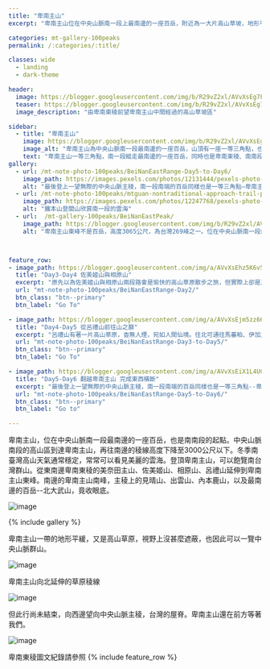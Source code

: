 ```yaml
---
title: "卑南主山"
excerpt: "卑南主山位在中央山脈南一段上最南邊的一座百岳，附近為一大片高山草坡，地形平緩，展望佳，可向南展望中央山脈南南段群峰以及遠方的北大武山，向東可見卑南東稜群峰，最遠可見東南方的美奈田主山。"

categories: mt-gallery-100peaks
permalink: /:categories/:title/

classes: wide
  - landing
  - dark-theme

header:
  image: https://blogger.googleusercontent.com/img/b/R29vZ2xl/AVvXsEg7FqzfR-5BHHgKoOCqn7rxkSoOQlZEfLWhCc82SfeFZd7czEhaosMpmM92dvgIKFKiDvMTJM99q8k1VjHYmLAKktacNQ6Lh5B5eNyqg3jWAAlNgylafHL5JAsgUGjW7GuyZE8CX4_swPf0HNcF7ca7uid3SV5fYDist42vdfbDm9YwKxeK0V2Aqr8-/s6240/IMG_1511.JPG
  teaser: https://blogger.googleusercontent.com/img/b/R29vZ2xl/AVvXsEg7FqzfR-5BHHgKoOCqn7rxkSoOQlZEfLWhCc82SfeFZd7czEhaosMpmM92dvgIKFKiDvMTJM99q8k1VjHYmLAKktacNQ6Lh5B5eNyqg3jWAAlNgylafHL5JAsgUGjW7GuyZE8CX4_swPf0HNcF7ca7uid3SV5fYDist42vdfbDm9YwKxeK0V2Aqr8-/s640/IMG_1511.JPG
  image_description: "由卑南東稜前望卑南主山中間經過的高山草坡區"

sidebar:
  - title: "卑南主山"
    image: https://blogger.googleusercontent.com/img/b/R29vZ2xl/AVvXsEgJQm6QSFe-66D0FiT_XioAlziZjxKBY7fxDG8gnp0T9D3D9sAIgUolfhoAtmExURW_c1xxJszrSPhMC4S6NcruxRR1zbfDztH5Ov_bSqakzhaSak1WlsezWMdQGAbqE80B0H4zbSxknhd7ILjZRRTSq7P2MGys4eCA8RQxbR0dBjWqwhrcAnJFBK-T/s640/IMG_1629.JPG
    image_alt: "卑南主山為中央山脈南一段最南邊的一座百岳，山頂有一座一等三角點，也是中央山脈高山區的尾端，向南展望可清楚看見中央山脈南南段群峰。"
    text: "卑南主山一等三角點，南一段縱走最南邊的一座百岳，同時也是卑南東稜、南南段的交會點。"
gallery:
  - url: /mt-note-photo-100peaks/BeiNanEastRange-Day5-to-Day6/
    image_path: https://images.pexels.com/photos/12131444/pexels-photo-12131444.jpeg?auto=compress&cs=tinysrgb&w=1260&h=750&dpr=1
    alt: "最後登上一望無際的中央山脈主稜，南一段南端的百岳同樣也是一等三角點–卑南主山。往南望去的視野極佳。冬季時有雲海，站在中央山脈高山區的尾巴，一覽群山漂浮於雲海之上，與北大武山遙望。"
  - url: /mt-note-photo-100peaks/mtguan-nontraditional-approach-trail-part2/
    image_path: https://images.pexels.com/photos/12247768/pexels-photo-12247768.jpeg?auto=compress&cs=tinysrgb&w=1260&h=750&dpr=1
    alt: "鐵本山登關山欣賞南一段的雲海"
  - url:  /mt-gallery-100peaks/BeiNanEastPeak/
    image_path: https://blogger.googleusercontent.com/img/b/R29vZ2xl/AVvXsEhDhkiJ5gdgSZgkcQ0-J6Zv5F9qW6GQB2Tk_UuO8onbdqSjKwDVimaQKdSaLAaKtakWYVsj03au_GaXAjbqWlSZwLXvzh5b-Qjw7ydM5Rd3vdrDNu-Na6A0uKRaXuU6S3DZZjgWRZgc-eU2C85LfOMtuUyNzvTVer6nR7kXxnPoKp1STDwXEtCF_0Eb/s6240/IMG_1439.JPG
    alt: "卑南主山東峰不是百岳，高度3065公尺，為台灣269峰之一。位在中央山脈南一段向東邊延伸出去的支稜上。卑南主山東峰位在卑南東稜上。登臨山頂可以遠眺呂禮山、馬番粕山稜線、伊加之藩溪谷、相原山美奈田主山稜線"



feature_row:
- image_path: https://blogger.googleusercontent.com/img/a/AVvXsEhz5K6v57dVpJ8Lfm_ed4LfNmWnppc1-ddgq-SJp5jj8zyKzNsBcIk29sZbgGLM4MWrpCC84bNsEDhkv1AcXS06zzY3r47xJ8NOIFiG7J4rNEYOcIzdBTLmNm_6_XtVOhY7Kps6pjL1BXRAqf7KNHQiTBmmzku8uc2_ZRm0o_YbIdz1q4HCqxIcK6CP=s480
  title: "Day3-Day4 佐美姬山與相原山"
  excerpt: "原先以為佐美姬山與相原山兩段路會是愉快的高山草原散步之旅，但實際上卻是茂密箭竹叢搭配無數微地形的試煉，走起來不難，但無窮鑽箭竹迴圈也是挺消耗人的意志。原先的好天氣沒了，在風雨中通過相原山，悠哉地在草原湖畔野餐的美好想像跟著狂風消失在濃霧中。"
  url: "mt-note-photo-100peaks/BeiNanEastRange-Day2/"
  btn_class: "btn--primary"
  btn_label: "Go To"

- image_path: https://blogger.googleusercontent.com/img/a/AVvXsEjm5zz66AGmrM96lr5VAmBG4VR2WDG-5KKaj6cOSYUhV3GFI7Yk6O0JosVHXtbr7GUidN5AAMj89U_Y8NGqY0LWbr3-uJKVhpI_Wzjuc6z1ud7CCx__n4IY36lAO7Ck1Up9rrHf7zChahbfZRODzYKOQUR0UJNFT-cGUnZ8jsWDQ2Cr5MwTossNdYME=s480
  title: "Day4-Day5 從呂禮山前往山之巔"
  excerpt: "呂禮山有著一片高山草原，杳無人煙，宛如人間仙境。往北可通往馬蕃粕、伊加之蕃，往東可接上卑南主山東峰。由此我們將踏上中央山脈主稜，越過南一段南端的百岳，有著一等三角點的卑南主山。即將完成卑南東稜。"
  url: "mt-note-photo-100peaks/BeiNanEastRange-Day3-to-Day5/"
  btn_class: "btn--primary"
  btn_label: "Go To"

- image_path: https://blogger.googleusercontent.com/img/a/AVvXsEiX1L4UCFuYz-6D1RXKMk9zwJG7LyUZhmsRIj3FWBxt9yqHCJVHmVdr-Km_GZwhlc-L1NF4XWMV8_BoUrGBcfx1nB4W1YBIQ2cRVpnRlSzQgvRcdfszb3VSw8xARm63WG6hRsfhY89JL2-nPWJsMaS0yot2BtNpdrDIcnTIYWPeRy8IDUCz0KURCw2D=s480
  title: "Day5-Day6 翻越卑南主山 完成東西橫斷"
  excerpt: "最後登上一望無際的中央山脈主稜，南一段南端的百岳同樣也是一等三角點--卑南主山。往南望去的視野極佳。冬季時有雲海，站在中央山脈高山區的尾巴，一覽群山漂浮於雲海之上，與北大武山遙望。"
  url: "mt-note-photo-100peaks/BeiNanEastRange-Day5-to-Day6/"
  btn_class: "btn--primary"
  btn_label: "Go to"

---
```


卑南主山，位在中央山脈南一段最南邊的一座百岳，也是南南段的起點。中央山脈南段的高山區到達卑南主山，再往南邊的稜線高度下降至3000公尺以下。冬季南臺灣高山天氣通常穩定，常常可以看見美麗的雲海。登頂卑南主山，可以飽覽南台灣群山。從東南邊卑南東稜的美奈田主山、佐美姬山、相原山、呂禮山延伸到卑南主山東峰。南邊的卑南主山南峰，主稜上的見晴山、出雲山、內本鹿山，以及最南邊的百岳--北大武山，竟收眼底。

![image](https://blogger.googleusercontent.com/img/b/R29vZ2xl/AVvXsEiDN6dzi95S8aG-yxmUJKlQrH0j9CeCMNUkk9Y5QsSImU9AITTp3dC-u6csT-BkLEmalChsSVQE5P5iDOmoin1FtxvE1ExRgaeC_V4NtSjF5K1Twuby836ZR3OOpQgWE1T32-Du6sYNkdcwQbquAGLVoq1rY_JyKN52-EKaqCCnSEdyQzTgHxsGgX4x/s4224/IMG_2506.JPG)

{% include gallery %}

卑南主山一帶的地形平緩，又是高山草原，視野上沒甚麼遮蔽，也因此可以一覽中央山脈群山。

![image](https://blogger.googleusercontent.com/img/b/R29vZ2xl/AVvXsEjtPyHkKKfWib4tZaF4JmrilQ9iaYLVJzEdVOAMjtZetwTNoNAyJpdOgzz37ofbDIO4X0Le-pVHls2kGMJhwUZI7AxxzdjtMuBsbFBx-Itb8W-jJk7QMl_PF_Bj9QQI8hzqtmeaf6RyqscTXgdyXZPMf13SiM3OxkvTUQXE0C9-7IKD2Ej7KWLjo65S/s6240/IMG_1621.JPG)

卑南主山向北延伸的草原稜線

![image](https://images.pexels.com/photos/12131448/pexels-photo-12131448.jpeg?auto=compress&cs=tinysrgb&w=1260&h=750&dpr=1)

但此行尚未結束，向西邊望向中央山脈主稜，台灣的屋脊。卑南主山還在前方等著我們。

![image](https://images.pexels.com/photos/11893662/pexels-photo-11893662.jpeg?auto=compress&cs=tinysrgb&w=1260&h=750&dpr=1)

卑南東稜圖文紀錄請參照
{% include feature_row %}

